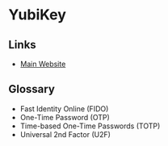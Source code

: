 # YubiKey

## Links

- [Main Website](https://yubico.com)

## Glossary

- Fast Identity Online (FIDO)
- One-Time Password (OTP)
- Time-based One-Time Passwords (TOTP)
- Universal 2nd Factor (U2F)
